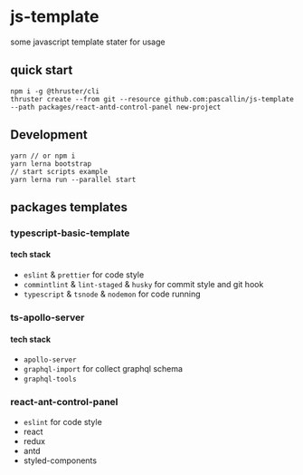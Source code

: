 # js-template

some javascript template stater for usage

## quick start

```shell
npm i -g @thruster/cli
thruster create --from git --resource github.com:pascallin/js-template --path packages/react-antd-control-panel new-project
```

## Development

```shell
yarn // or npm i
yarn lerna bootstrap
// start scripts example
yarn lerna run --parallel start
```

## packages templates

### typescript-basic-template

#### tech stack

- `eslint` & `prettier` for code style
- `commintlint` & `lint-staged` & `husky` for commit style and git hook
- `typescript` & `tsnode` & `nodemon` for code running

### ts-apollo-server

#### tech stack

- `apollo-server`
- `graphql-import` for collect graphql schema
- `graphql-tools`

### react-ant-control-panel

- `eslint` for code style
- react
- redux
- antd
- styled-components
